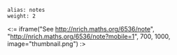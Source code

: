 ````
alias: notes
weight: 2
````

<:= iframe("See http://nrich.maths.org/6536/note", "http://nrich.maths.org/6536/note?mobile=1", 700, 1000, image="thumbnail.png") :>